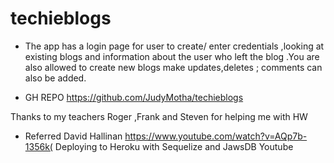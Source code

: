 # techieblogs
* The app has a login page for user to create/ enter credentials ,looking at existing blogs and information about the user who left the blog .You are also allowed to create new blogs make updates,deletes  ; comments can also be added.

* GH REPO https://github.com/JudyMotha/techieblogs



Thanks to my teachers Roger ,Frank and Steven for helping me with HW

* Referred David Hallinan https://www.youtube.com/watch?v=AQp7b-1356k( Deploying to Heroku with Sequelize and JawsDB Youtube 





